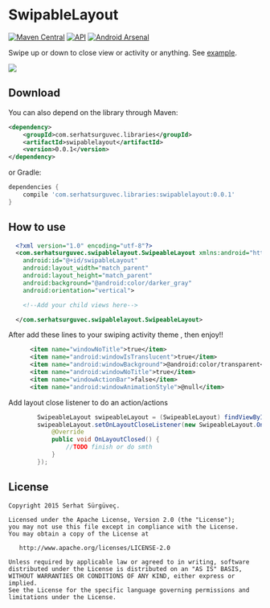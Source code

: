 # SwipableLayout
[![Maven Central](https://maven-badges.herokuapp.com/maven-central/com.serhatsurguvec.libraries/swipablelayout/badge.svg?style=flat)](https://maven-badges.herokuapp.com/maven-central/com.serhatsurguvec.libraries/swipablelayout)
[![API](https://img.shields.io/badge/API-8%2B-blue.svg?style=flat)](https://android-arsenal.com/api?level=8)
[![Android Arsenal](https://img.shields.io/badge/Android%20Arsenal-SwipableLayout-green.svg?style=flat)](https://android-arsenal.com/details/1/2666)

Swipe up or down to close view or activity or anything. See [example](https://github.com/SerhatSurguvec/SwipableLayout/tree/master/app/src/main).

![](https://github.com/SerhatSurguvec/SwipableLayout/blob/master/screenshot.gif)


Download
-------
You can also depend on the library through Maven:

```xml
<dependency>
    <groupId>com.serhatsurguvec.libraries</groupId>
    <artifactId>swipablelayout</artifactId>
    <version>0.0.1</version>
</dependency>
```
or Gradle:

```groovy
dependencies {
    compile 'com.serhatsurguvec.libraries:swipablelayout:0.0.1'
}
```
How to use
-------

```xml
  <?xml version="1.0" encoding="utf-8"?>
  <com.serhatsurguvec.swipablelayout.SwipeableLayout xmlns:android="http://schemas.android.com/apk/res/android"
    android:id="@+id/swipableLayout"
    android:layout_width="match_parent"
    android:layout_height="match_parent"
    android:background="@android:color/darker_gray"
    android:orientation="vertical">

    <!--Add your child views here-->

  </com.serhatsurguvec.swipablelayout.SwipeableLayout>
```

After add these lines to your swiping activity theme , then enjoy!!

```xml
      <item name="windowNoTitle">true</item>
      <item name="android:windowIsTranslucent">true</item>
      <item name="android:windowBackground">@android:color/transparent</item>
      <item name="android:windowNoTitle">true</item>
      <item name="windowActionBar">false</item>
      <item name="android:windowAnimationStyle">@null</item>
```

Add layout close listener to do an action/actions
```java
        SwipeableLayout swipeableLayout = (SwipeableLayout) findViewById(R.id.swipableLayout);
        swipeableLayout.setOnLayoutCloseListener(new SwipeableLayout.OnLayoutCloseListener() {
            @Override
            public void OnLayoutClosed() {
                //TODO finish or do smth
            }
        });
```

License
-------

    Copyright 2015 Serhat Sürgüveç.

    Licensed under the Apache License, Version 2.0 (the "License");
    you may not use this file except in compliance with the License.
    You may obtain a copy of the License at

       http://www.apache.org/licenses/LICENSE-2.0

    Unless required by applicable law or agreed to in writing, software
    distributed under the License is distributed on an "AS IS" BASIS,
    WITHOUT WARRANTIES OR CONDITIONS OF ANY KIND, either express or implied.
    See the License for the specific language governing permissions and
    limitations under the License.
